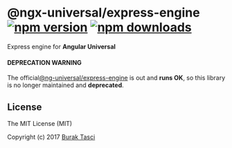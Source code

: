 # @ngx-universal/express-engine [![npm version](https://badge.fury.io/js/%40ngx-universal%2Fexpress-engine.svg)](https://www.npmjs.com/package/@ngx-universal/express-engine) [![npm downloads](https://img.shields.io/npm/dm/%40ngx-universal%2Fexpress-engine.svg)](https://www.npmjs.com/package/@ngx-universal/express-engine)
Express engine for **Angular Universal**

#### DEPRECATION WARNING
The official[@ng-universal/express-engine] is out and **runs OK**, so this library is no longer maintained and **deprecated**.

## <a name="license"></a> License
The MIT License (MIT)

Copyright (c) 2017 [Burak Tasci]

[@ng-universal/express-engine]: https://www.npmjs.com/package/@nguniversal/express-engine
[ng-seed/universal]: https://github.com/ng-seed/universal
[Burak Tasci]: https://github.com/fulls1z3
